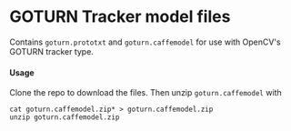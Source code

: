 # GOTURN Tracker model files
Contains `goturn.prototxt` and `goturn.caffemodel` for use with
OpenCV's GOTURN tracker type.

#### Usage
Clone the repo to download the files. Then unzip `goturn.caffemodel` with
```
cat goturn.caffemodel.zip* > goturn.caffemodel.zip
unzip goturn.caffemodel.zip
```

